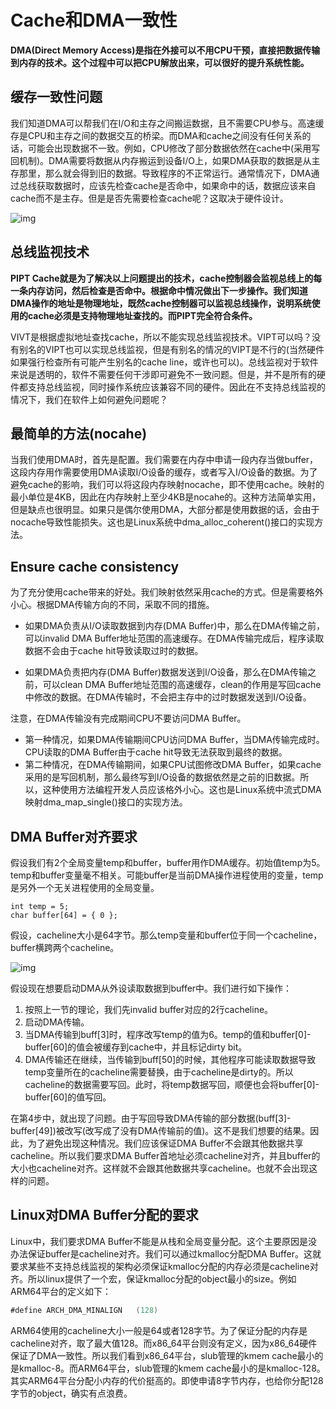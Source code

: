 # Cache和DMA一致性

**DMA(Direct Memory Access)是指在外接可以不用CPU干预，直接把数据传输到内存的技术。这个过程中可以把CPU解放出来，可以很好的提升系统性能。**

## 缓存一致性问题

我们知道DMA可以帮我们在I/O和主存之间搬运数据，且不需要CPU参与。高速缓存是CPU和主存之间的数据交互的桥梁。而DMA和cache之间没有任何关系的话，可能会出现数据不一致。例如，CPU修改了部分数据依然在cache中(采用写回机制)。DMA需要将数据从内存搬运到设备I/O上，如果DMA获取的数据是从主存那里，那么就会得到旧的数据。导致程序的不正常运行。通常情况下，DMA通过总线获取数据时，应该先检查cache是否命中，如果命中的话，数据应该来自cache而不是主存。但是是否先需要检查cache呢？这取决于硬件设计。

![img](https://pic1.zhimg.com/80/v2-5c8283dee4ca2cc45bf2dc81c24d50a8_720w.jpg)

## 总线监视技术

**PIPT Cache就是为了解决以上问题提出的技术，cache控制器会监视总线上的每一条内存访问，然后检查是否命中。根据命中情况做出下一步操作。我们知道DMA操作的地址是物理地址，既然cache控制器可以监视总线操作，说明系统使用的cache必须是支持物理地址查找的。而PIPT完全符合条件。**

VIVT是根据虚拟地址查找cache，所以不能实现总线监视技术。VIPT可以吗？没有别名的VIPT也可以实现总线监视，但是有别名的情况的VIPT是不行的(当然硬件如果强行检查所有可能产生别名的cache line，或许也可以)。总线监视对于软件来说是透明的，软件不需要任何干涉即可避免不一致问题。但是，并不是所有的硬件都支持总线监视，同时操作系统应该兼容不同的硬件。因此在不支持总线监视的情况下，我们在软件上如何避免问题呢？

## 最简单的方法(nocahe)

当我们使用DMA时，首先是配置。我们需要在内存中申请一段内存当做buffer，这段内存用作需要使用DMA读取I/O设备的缓存，或者写入I/O设备的数据。为了避免cache的影响，我们可以将这段内存映射nocache，即不使用cache。映射的最小单位是4KB，因此在内存映射上至少4KB是nocahe的。这种方法简单实用，但是缺点也很明显。如果只是偶尔使用DMA，大部分都是使用数据的话，会由于nocache导致性能损失。这也是Linux系统中dma_alloc_coherent()接口的实现方法。

## Ensure cache consistency

为了充分使用cache带来的好处。我们映射依然采用cache的方式。但是需要格外小心。根据DMA传输方向的不同，采取不同的措施。

* 如果DMA负责从I/O读取数据到内存(DMA Buffer)中，那么在DMA传输之前，可以invalid DMA Buffer地址范围的高速缓存。在DMA传输完成后，程序读取数据不会由于cache hit导致读取过时的数据。

* 如果DMA负责把内存(DMA Buffer)数据发送到I/O设备，那么在DMA传输之前，可以clean DMA Buffer地址范围的高速缓存，clean的作用是写回cache中修改的数据。在DMA传输时，不会把主存中的过时数据发送到I/O设备。

注意，在DMA传输没有完成期间CPU不要访问DMA Buffer。

* 第一种情况，如果DMA传输期间CPU访问DMA Buffer，当DMA传输完成时。CPU读取的DMA Buffer由于cache hit导致无法获取到最终的数据。
* 第二种情况，在DMA传输期间，如果CPU试图修改DMA Buffer，如果cache采用的是写回机制，那么最终写到I/O设备的数据依然是之前的旧数据。所以，这种使用方法编程开发人员应该格外小心。这也是Linux系统中流式DMA映射dma_map_single()接口的实现方法。

## DMA Buffer对齐要求

假设我们有2个全局变量temp和buffer，buffer用作DMA缓存。初始值temp为5。temp和buffer变量毫不相关。可能buffer是当前DMA操作进程使用的变量，temp是另外一个无关进程使用的全局变量。

```text
int temp = 5;
char buffer[64] = { 0 };
```

假设，cacheline大小是64字节。那么temp变量和buffer位于同一个cacheline，buffer横跨两个cacheline。

![img](https://pic4.zhimg.com/80/v2-1f8448e46a2d731a9c60a6894cf4a973_720w.png)

假设现在想要启动DMA从外设读取数据到buffer中。我们进行如下操作：

1. 按照上一节的理论，我们先invalid buffer对应的2行cacheline。
2. 启动DMA传输。
3. 当DMA传输到buff[3]时，程序改写temp的值为6。temp的值和buffer[0]-buffer[60]的值会被缓存到cache中，并且标记dirty bit。
4. DMA传输还在继续，当传输到buff[50]的时候，其他程序可能读取数据导致temp变量所在的cacheline需要替换，由于cacheline是dirty的。所以cacheline的数据需要写回。此时，将temp数据写回，顺便也会将buffer[0]-buffer[60]的值写回。

在第4步中，就出现了问题。由于写回导致DMA传输的部分数据(buff[3]-buffer[49])被改写(改写成了没有DMA传输前的值)。这不是我们想要的结果。因此，为了避免出现这种情况。我们应该保证DMA Buffer不会跟其他数据共享cacheline。所以我们要求DMA Buffer首地址必须cacheline对齐，并且buffer的大小也cacheline对齐。这样就不会跟其他数据共享cacheline。也就不会出现这样的问题。

## Linux对DMA Buffer分配的要求

Linux中，我们要求DMA Buffer不能是从栈和全局变量分配。这个主要原因是没办法保证buffer是cacheline对齐。我们可以通过kmalloc分配DMA Buffer。这就要求某些不支持总线监视的架构必须保证kmalloc分配的内存必须是cacheline对齐。所以linux提供了一个宏，保证kmalloc分配的object最小的size。例如ARM64平台的定义如下：

```go
#define ARCH_DMA_MINALIGN	(128)
```

ARM64使用的cacheline大小一般是64或者128字节。为了保证分配的内存是cacheline对齐，取了最大值128。而x86_64平台则没有定义，因为x86_64硬件保证了DMA一致性。所以我们看到x86_64平台，slub管理的kmem cache最小的是kmalloc-8。而ARM64平台，slub管理的kmem cache最小的是kmalloc-128。其实ARM64平台分配小内存的代价挺高的。即使申请8字节内存，也给你分配128字节的object，确实有点浪费。